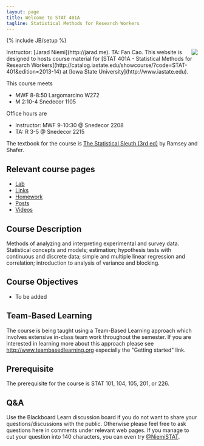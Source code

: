```yaml
---
layout: page
title: Welcome to STAT 401A
tagline: Statistical Methods for Research Workers
---
```

{% include JB/setup %}

<img src="http://upload.wikimedia.org/wikipedia/commons/thumb/e/ed/Bayes_icon.svg/200px-Bayes_icon.svg.png" align="right" />
Instructor: [Jarad Niemi](http://jarad.me). TA: Fan Cao. This website is designed to hosts course material for [STAT 401A - Statistical Methods for Research Workers](http://catalog.iastate.edu/showcourse/?code=STAT-401&edition=2013-14) at [Iowa State University](http://www.iastate.edu).

This course meets

- MWF 8-8:50 Largomarcino W272
- M 2:10-4 Snedecor 1105 

Office hours are

- Instructor: MWF 9-10:30 @ Snedecor 2208
- TA: R 3-5 @ Snedecor 2215

The textbook for the course is [The Statistical Sleuth (3rd ed)](http://www.amazon.com/gp/product/1133490670/ref=as_li_ss_tl?ie=UTF8&camp=1789&creative=390957&creativeASIN=1133490670&linkCode=as2&tag=jarnieassprod-20) by Ramsey and Shafer.

## Relevant course pages

- [Lab]({{BASE_PATH}}/lab)
- [Links]({{BASE_PATH}}/links.html)
- [Homework]({{BASE_PATH}}/homework.html)
- [Posts](http://jarad.me/categories.html#401a-ref)
- [Videos]({{BASE_PATH}}/videos.html)

## Course Description

Methods of analyzing and interpreting experimental and survey data. Statistical concepts and models; estimation; hypothesis tests with continuous and discrete data; simple and multiple linear regression and correlation; introduction to analysis of variance and blocking.

## Course Objectives

- To be added

## Team-Based Learning

The course is being taught using a Team-Based Learning approach which involves extensive in-class team work throughout the semester. If you are interested in learning more about this approach please see <http://www.teambasedlearning.org> especially the "Getting started" link.

## Prerequisite

The prerequisite for the course is STAT 101, 104, 105, 201, or 226. 

## Q&A

Use the Blackboard Learn discussion board if you do not want to share your questions/discussions with the public. Otherwise please feel free to ask questions here in comments under relevant web pages. If you manage to cut your question into 140 characters, you can even try [@NiemiSTAT](http://twitter.com/NiemiSTAT).
